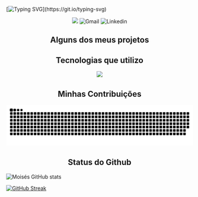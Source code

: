 [![Typing SVG](https://readme-typing-svg.demolab.com?font=Poppins&weight=600&size=32&duration=3500&pause=1000&color=1F98F7&background=FFFFFF00&center=true&vCenter=true&multiline=true&random=false&width=535&height=100&lines=Ol%C3%A1+%F0%9F%91%8B%2C+Sou+Mois%C3%A9s+Xavier!;Sou+Desenvolvedor+Front-End!)](https://git.io/typing-svg)

<div align="center" style="display: inline-blocks">
    <img src="https://img.shields.io/badge/Portfolio-255E63?style=for-the-badge&logo=About.me&logoColor=white
    ">
    <img src="https://img.shields.io/badge/Gmail-D14836?style=for-the-badge&logo=gmail&logoColor=white" alt="Gmail" style="align= center;">
    <img src="https://img.shields.io/badge/LinkedIn-0077B5?style=for-the-badge&logo=linkedin&logoColor=white" alt="Linkedin" style="align= center;">
</div>

## <center>Alguns dos meus projetos</center>


## <center>Tecnologias que utilizo</center>
<p align="center">
  <a href="https://skillicons.dev">
    <img src="https://skillicons.dev/icons?i=html,css,js,git,tailwindcss,react,redux,figma" />
  </a>
</p>

## <center>Minhas Contribuições</center>
![snake gif](https://github.com/MoisesXavier09/MoisesXavier09/blob/output/github-snake.svg)

## <center>Status do Github</center>
![Moisés GitHub stats](https://github-readme-stats.vercel.app/api?username=moisesxavier09&show_icons=true&theme=nord)

[![GitHub Streak](https://streak-stats.demolab.com?user=MoisesXavier09&theme=nord&locale=pt_BR&exclude_days=Sun%2CSat)](https://git.io/streak-stats)
